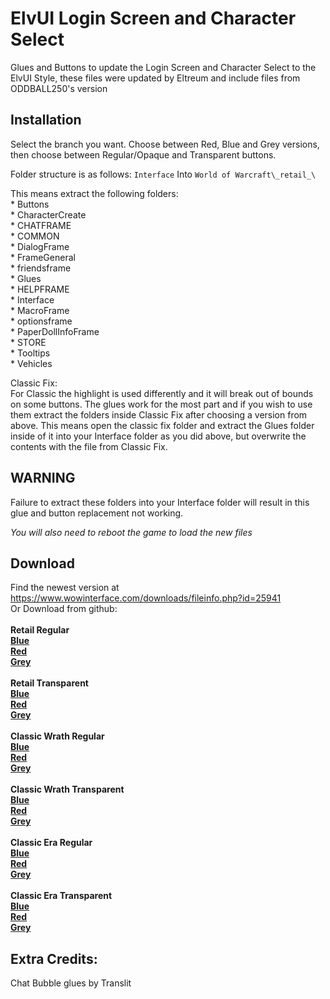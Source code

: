 # ElvUI Login Screen and Character Select

Glues and Buttons to update the Login Screen and Character Select to the ElvUI Style, these files were updated by Eltreum and include files from ODDBALL250's version

## Installation

Select the branch you want. Choose between Red, Blue and Grey versions, then choose between Regular/Opaque and Transparent buttons.

Folder structure is as follows: `Interface` Into `World of Warcraft\_retail_\`

This means extract the following folders:  
	* Buttons  
	* CharacterCreate  
	* CHATFRAME  
	* COMMON  
	* DialogFrame  
	* FrameGeneral  
	* friendsframe  
	* Glues  
	* HELPFRAME  
	* Interface  
	* MacroFrame  
	* optionsframe  
	* PaperDollInfoFrame  
	* STORE  
	* Tooltips  
	* Vehicles  

Classic Fix:  
	For Classic the highlight is used differently and it will break out of bounds on some buttons. The glues work for the most part and if you wish to use them extract the folders inside Classic Fix after choosing a version from above.
	This means open the classic fix folder and extract the Glues folder inside of it into your Interface folder as you did above, but overwrite the contents with the file from Classic Fix.

## WARNING
Failure to extract these folders into your Interface folder will result in this glue and button replacement not working.

*You will also need to reboot the game to load the new files*

## Download

Find the newest version at https://www.wowinterface.com/downloads/fileinfo.php?id=25941
\
Or Download from github:  
\
**Retail Regular**\
**[Blue](https://github.com/eltreum0/elvuiloginandcharacterselect/archive/refs/heads/retail-blue-regular.zip)**  
**[Red](https://github.com/eltreum0/elvuiloginandcharacterselect/archive/refs/heads/retail-red-regular.zip)**  
**[Grey](https://github.com/eltreum0/elvuiloginandcharacterselect/archive/refs/heads/retail-grey-regular.zip)**  
\
**Retail Transparent**\
**[Blue](https://github.com/eltreum0/elvuiloginandcharacterselect/archive/refs/heads/retail-blue-transparent.zip)**  
**[Red](https://github.com/eltreum0/elvuiloginandcharacterselect/archive/refs/heads/retail-red-transparent.zip)**  
**[Grey](https://github.com/eltreum0/elvuiloginandcharacterselect/archive/refs/heads/retail-grey-transparent.zip)**  
\
**Classic Wrath Regular**\
**[Blue](https://github.com/eltreum0/elvuiloginandcharacterselect/archive/refs/heads/classic-blue-regular.zip)**  
**[Red](https://github.com/eltreum0/elvuiloginandcharacterselect/archive/refs/heads/classic-red-regular.zip)**  
**[Grey](https://github.com/eltreum0/elvuiloginandcharacterselect/archive/refs/heads/classic-grey-regular.zip)**  
\
**Classic Wrath Transparent**\
**[Blue](https://github.com/eltreum0/elvuiloginandcharacterselect/archive/refs/heads/classic-blue-transparent.zip)**  
**[Red](https://github.com/eltreum0/elvuiloginandcharacterselect/archive/refs/heads/classic-red-transparent.zip)**  
**[Grey](https://github.com/eltreum0/elvuiloginandcharacterselect/archive/refs/heads/classic-grey-transparent.zip)**  
\
**Classic Era Regular**\
**[Blue](https://github.com/eltreum0/elvuiloginandcharacterselect/archive/refs/heads/era-blue-regular.zip)**  
**[Red](https://github.com/eltreum0/elvuiloginandcharacterselect/archive/refs/heads/era-red-regular.zip)**  
**[Grey](https://github.com/eltreum0/elvuiloginandcharacterselect/archive/refs/heads/era-grey-regular.zip)**  
\
**Classic Era Transparent**\
**[Blue](https://github.com/eltreum0/elvuiloginandcharacterselect/archive/refs/heads/era-blue-transparent.zip)**  
**[Red](https://github.com/eltreum0/elvuiloginandcharacterselect/archive/refs/heads/era-red-transparent.zip)**  
**[Grey](https://github.com/eltreum0/elvuiloginandcharacterselect/archive/refs/heads/era-grey-transparent.zip)**  

## Extra Credits:
Chat Bubble glues by Translit
